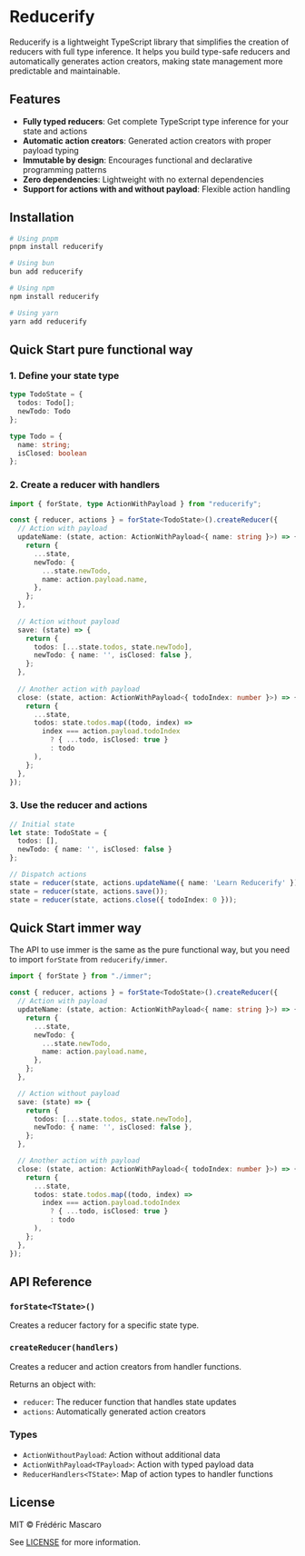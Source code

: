# Reducerify

Reducerify is a lightweight TypeScript library that simplifies the creation of reducers with full type inference. It helps you build type-safe reducers and automatically generates action creators, making state management more predictable and maintainable.

## Features

- **Fully typed reducers**: Get complete TypeScript type inference for your state and actions
- **Automatic action creators**: Generated action creators with proper payload typing
- **Immutable by design**: Encourages functional and declarative programming patterns
- **Zero dependencies**: Lightweight with no external dependencies
- **Support for actions with and without payload**: Flexible action handling

## Installation

```bash
# Using pnpm
pnpm install reducerify

# Using bun
bun add reducerify

# Using npm
npm install reducerify

# Using yarn
yarn add reducerify
```

## Quick Start pure functional way

### 1. Define your state type

```typescript
type TodoState = { 
  todos: Todo[]; 
  newTodo: Todo 
};

type Todo = { 
  name: string; 
  isClosed: boolean 
};
```

### 2. Create a reducer with handlers

```typescript
import { forState, type ActionWithPayload } from "reducerify";

const { reducer, actions } = forState<TodoState>().createReducer({
  // Action with payload
  updateName: (state, action: ActionWithPayload<{ name: string }>) => {
    return {
      ...state,
      newTodo: {
        ...state.newTodo,
        name: action.payload.name,
      },
    };
  },
  
  // Action without payload
  save: (state) => {
    return {
      todos: [...state.todos, state.newTodo],
      newTodo: { name: '', isClosed: false },
    };
  },
  
  // Another action with payload
  close: (state, action: ActionWithPayload<{ todoIndex: number }>) => {
    return {
      ...state,
      todos: state.todos.map((todo, index) => 
        index === action.payload.todoIndex 
          ? { ...todo, isClosed: true }
          : todo
      ),
    };
  },
});
```

### 3. Use the reducer and actions

```typescript
// Initial state
let state: TodoState = { 
  todos: [], 
  newTodo: { name: '', isClosed: false } 
};

// Dispatch actions
state = reducer(state, actions.updateName({ name: 'Learn Reducerify' }));
state = reducer(state, actions.save());
state = reducer(state, actions.close({ todoIndex: 0 }));
```

## Quick Start immer way

The API to use immer is the same as the pure functional way, but you need to import `forState` from `reducerify/immer`.

```ts
import { forState } from "./immer";

const { reducer, actions } = forState<TodoState>().createReducer({
  // Action with payload
  updateName: (state, action: ActionWithPayload<{ name: string }>) => {
    return {
      ...state,
      newTodo: {
        ...state.newTodo,
        name: action.payload.name,
      },
    };
  },

  // Action without payload
  save: (state) => {
    return {
      todos: [...state.todos, state.newTodo],
      newTodo: { name: '', isClosed: false },
    };
  },

  // Another action with payload
  close: (state, action: ActionWithPayload<{ todoIndex: number }>) => {
    return {
      ...state,
      todos: state.todos.map((todo, index) =>
        index === action.payload.todoIndex
          ? { ...todo, isClosed: true }
          : todo
      ),
    };
  },
});
```

## API Reference

### `forState<TState>()`

Creates a reducer factory for a specific state type.

### `createReducer(handlers)`

Creates a reducer and action creators from handler functions.

Returns an object with:
- `reducer`: The reducer function that handles state updates
- `actions`: Automatically generated action creators

### Types

- `ActionWithoutPayload`: Action without additional data
- `ActionWithPayload<TPayload>`: Action with typed payload data
- `ReducerHandlers<TState>`: Map of action types to handler functions

## License

MIT © Frédéric Mascaro

See [LICENSE](LICENSE) for more information.
